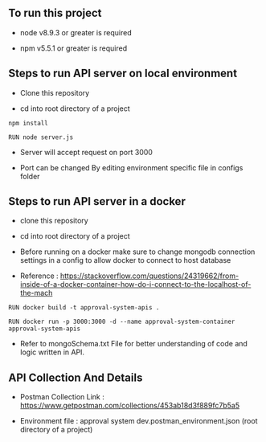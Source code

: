 ## To run this project 

- node v8.9.3 or greater is required 

- npm v5.5.1 or greater is required 


## Steps to run API server  on local environment

- Clone this repository

- cd into root directory of a project

```no-highlight 
npm install
```

```no-highlight 
RUN node server.js
```

 - Server will accept request on port 3000

 - Port can be changed By editing environment specific file in configs folder

## Steps to run API server in a docker

- clone this repository

- cd into root directory of a project

- Before running on a docker make sure to change mongodb connection settings in a config to allow docker to connect to host database

- Reference :  https://stackoverflow.com/questions/24319662/from-inside-of-a-docker-container-how-do-i-connect-to-the-localhost-of-the-mach

```no-highlight 
RUN docker build -t approval-system-apis .
```

```no-highlight 
RUN docker run -p 3000:3000 -d --name approval-system-container approval-system-apis
```


 - Refer to mongoSchema.txt File for better understanding of code and logic written in API.



## API Collection And Details

- Postman Collection Link : https://www.getpostman.com/collections/453ab18d3f889fc7b5a5

- Environment file : approval system dev.postman_environment.json (root directory of a project)
